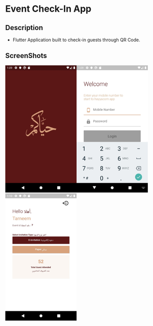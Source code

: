 # Event Check-In App

## Description
* Flutter Application built to check-in guests through QR Code.

## ScreenShots
<img src="https://github.com/JorgeMedinaG/event_app/blob/master/images/screen-0.jpg" height="400" ><img src="https://github.com/JorgeMedinaG/event_app/blob/master/images/screen-1.jpg" height="400" ><img src="https://github.com/JorgeMedinaG/event_app/blob/master/images/screen-2.jpg" height="400" >
